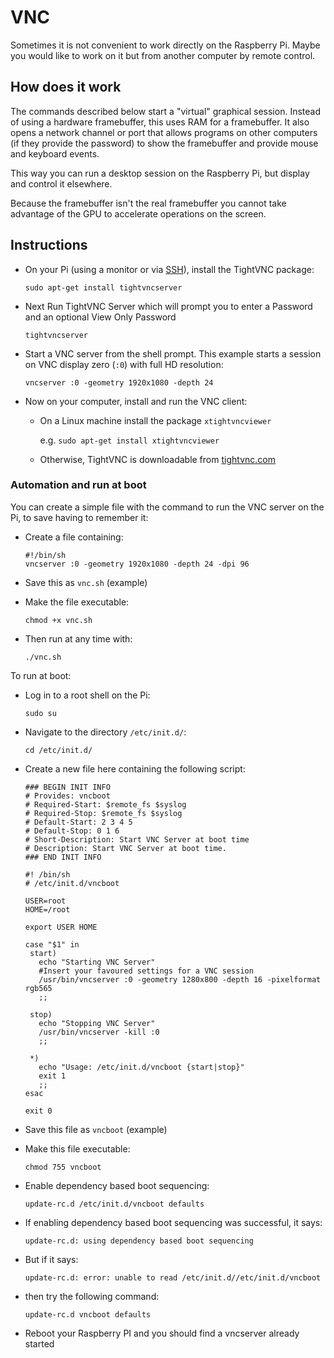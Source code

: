 # VNC

Sometimes it is not convenient to work directly on the Raspberry Pi. Maybe you would like to work on it but from another computer by remote control.

## How does it work

The commands described below start a "virtual" graphical session. Instead of using a hardware framebuffer, this uses RAM for a framebuffer. It also opens a network channel or port that allows programs on other computers (if they provide the password) to show the framebuffer and provide mouse and keyboard events.

This way you can run a desktop session on the Raspberry Pi, but display and control it elsewhere.

Because the framebuffer isn't the real framebuffer you cannot take advantage of the GPU to accelerate operations on the screen.

## Instructions

- On your Pi (using a monitor or via [SSH](ssh.md)), install the TightVNC package:

    ```sudo apt-get install tightvncserver```
    
- Next Run TightVNC Server which will prompt you to enter a Password and an optional View Only Password

    ```tightvncserver```

- Start a VNC server from the shell prompt. This example starts a session on VNC display zero (```:0```) with full HD resolution:

    ```vncserver :0 -geometry 1920x1080 -depth 24```
    
- Now on your computer, install and run the VNC client:

    - On a Linux machine install the package ```xtightvncviewer```
    
        e.g. ```sudo apt-get install xtightvncviewer```
    
    - Otherwise, TightVNC is downloadable from [tightvnc.com](http://www.tightvnc.com/download.php)
    
### Automation and run at boot

You can create a simple file with the command to run the VNC server on the Pi, to save having to remember it:

- Create a file containing:

    ```
    #!/bin/sh
    vncserver :0 -geometry 1920x1080 -depth 24 -dpi 96
    ```
    
- Save this as ```vnc.sh``` (example)   

- Make the file executable:

    ```chmod +x vnc.sh```
    
- Then run at any time with:

    ```./vnc.sh```
    
To run at boot:

- Log in to a root shell on the Pi:

    ```sudo su```
    
- Navigate to the directory ```/etc/init.d/```:

    ```cd /etc/init.d/```
    
- Create a new file here containing the following script:

    ```
    ### BEGIN INIT INFO
    # Provides: vncboot
    # Required-Start: $remote_fs $syslog
    # Required-Stop: $remote_fs $syslog
    # Default-Start: 2 3 4 5
    # Default-Stop: 0 1 6
    # Short-Description: Start VNC Server at boot time
    # Description: Start VNC Server at boot time.
    ### END INIT INFO
    
    #! /bin/sh
    # /etc/init.d/vncboot
    
    USER=root
    HOME=/root
    
    export USER HOME
    
    case "$1" in
     start)
       echo "Starting VNC Server"
       #Insert your favoured settings for a VNC session
       /usr/bin/vncserver :0 -geometry 1280x800 -depth 16 -pixelformat rgb565
       ;;
    
     stop)
       echo "Stopping VNC Server"
       /usr/bin/vncserver -kill :0
       ;;
    
     *)
       echo "Usage: /etc/init.d/vncboot {start|stop}"
       exit 1
       ;;
    esac
    
    exit 0
    ```
    
- Save this file as ```vncboot``` (example)

- Make this file executable:

    ```chmod 755 vncboot```
    
- Enable dependency based boot sequencing:

    ```update-rc.d /etc/init.d/vncboot defaults```
    
- If enabling dependency based boot sequencing was successful, it says:

    ```update-rc.d: using dependency based boot sequencing```
    
- But if it says:

    ```update-rc.d: error: unable to read /etc/init.d//etc/init.d/vncboot```
    
- then try the following command:

    ```update-rc.d vncboot defaults```
    
- Reboot your Raspberry PI and you should find a vncserver already started